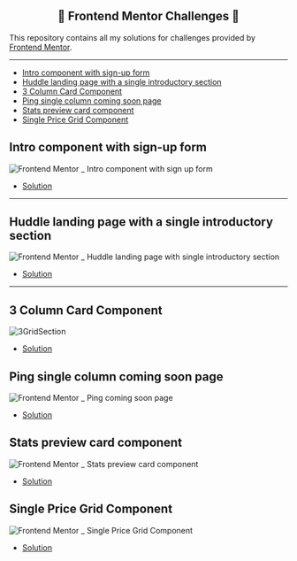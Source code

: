 ## <div align="center"> 🚀 Frontend Mentor Challenges 🚀 </div>

This repository contains all my solutions for challenges provided by <a href="https://www.frontendmentor.io/">Frontend Mentor</a>.

---

-  [Intro component with sign-up form](#id01)
-  [Huddle landing page with a single introductory section](#id02)
-  [3 Column Card Component](#id03)
-  [Ping single column coming soon page](#id04)
-  [Stats preview card component](#id05)
-  [Single Price Grid Component](#id06)

## Intro component with sign-up form <a name="id01"></a>

![Frontend Mentor _ Intro component with sign up form](https://user-images.githubusercontent.com/34722707/105234004-5ca52880-5b49-11eb-89ff-b6e409af9087.gif)

<ul>
   <li><a href="https://github.com/laporeon/FrontEndMentor-challenges/tree/master/intro-component-with-signup-form-master">Solution</a>
   </li>
</ul>

---

## Huddle landing page with a single introductory section <a name="id02"></a>

![Frontend Mentor _ Huddle landing page with single introductory section](https://user-images.githubusercontent.com/34722707/105234598-48156000-5b4a-11eb-9a49-1334559a18ea.gif)

<ul>
   <li><a href="https://github.com/laporeon/FrontEndMentor-challenges/tree/master/huddle-landing-page-with-single-introductory-section-master">Solution</a>
   </li>
</ul>

---

## 3 Column Card Component <a name="id03"></a>

![3GridSection](https://user-images.githubusercontent.com/34722707/114467992-2794f900-9bc1-11eb-8746-9b9a6ac2ac90.gif)

<ul>
   <li><a href="https://github.com/laporeon/FrontEndMentor-challenges/tree/master/column-preview-card-component-main">Solution</a>
   </li>
</ul>

## Ping single column coming soon page <a name="id04"></a>

![Frontend Mentor _ Ping coming soon page](https://user-images.githubusercontent.com/34722707/118874667-89800700-b8c1-11eb-88f5-137ae86b586a.gif)

<ul>
   <li><a href="https://github.com/laporeon/FrontEndMentor-challenges/tree/master/ping-coming-soon-page-master">Solution</a>
   </li>
</ul>

## Stats preview card component <a name="id05"></a>

![Frontend Mentor _ Stats preview card component](https://user-images.githubusercontent.com/34722707/119041168-a9303180-b98c-11eb-9354-ba466c2b6de2.gif)

<ul>
   <li><a href="https://github.com/laporeon/FrontEndMentor-challenges/tree/master/stats-preview-card-component-main">Solution</a>
   </li>
</ul>

## Single Price Grid Component <a name="id06"></a>

![Frontend Mentor _ Single Price Grid Component](https://user-images.githubusercontent.com/34722707/119539610-c08f6600-bd62-11eb-8ab5-66e9f9230439.gif)

<ul>
   <li><a href="https://github.com/laporeon/FrontEndMentor-challenges/tree/master/single-price-grid-component-master">Solution</a>
   </li>
</ul>
